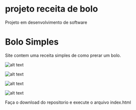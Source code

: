 # projeto receita de bolo
Projeto em desenvolvimento de software

# Bolo Simples


Site contem uma receita simples de como prerar um bolo.

![alt text](https://github.com/kevingullyt9/projeto-receita-de-bolo/blob/main/screenshots/00.png)

![alt text](https://github.com/kevingullyt9/projeto-receita-de-bolo/blob/main/screenshots/01.png)

![alt text](https://github.com/kevingullyt9/projeto-receita-de-bolo/blob/main/screenshots/02.png)

![alt text](https://github.com/kevingullyt9/projeto-receita-de-bolo/blob/main/screenshots/03.png)




Faça o download do repositorio e execute o arquivo index.html
